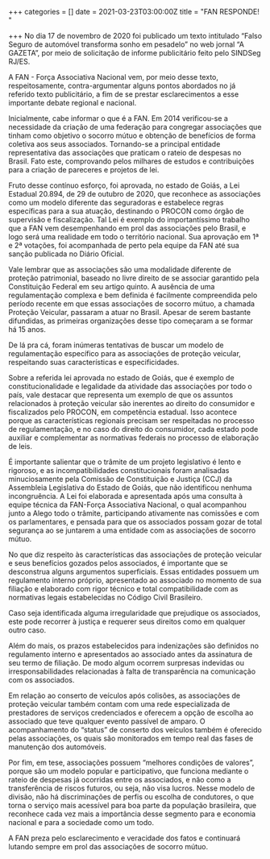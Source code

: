 +++
categories = []
date = 2021-03-23T03:00:00Z
title = "FAN RESPONDE! "

+++
No dia 17 de novembro de 2020 foi publicado um texto intitulado “Falso Seguro de automóvel transforma sonho em pesadelo” no web jornal “A GAZETA”, por meio de solicitação de informe publicitário feito pelo SINDSeg RJ/ES.

A FAN - Força Associativa Nacional vem, por meio desse texto, respeitosamente, contra-argumentar alguns pontos abordados no já referido texto publicitário, a fim de se prestar esclarecimentos a esse importante debate regional e nacional.

Inicialmente, cabe informar o que é a FAN. Em 2014 verificou-se a necessidade da criação de uma federação para congregar associações que tinham como objetivo o socorro mútuo e obtenção de benefícios de forma coletiva aos seus associados. Tornando-se a principal entidade representativa das associações que praticam o rateio de despesas no Brasil. Fato este, comprovando pelos milhares de estudos e contribuições para a criação de pareceres e projetos de lei.

Fruto desse contínuo esforço, foi aprovada, no estado de Goiás, a Lei Estadual 20.894, de 29 de outubro de 2020, que reconhece as associações como um modelo diferente das seguradoras e estabelece regras específicas para a sua atuação, destinando o PROCON como órgão de supervisão e fiscalização. Tal Lei é exemplo do importantíssimo trabalho que a FAN vem desempenhando em prol das associações pelo Brasil, e logo será uma realidade em todo o território nacional. Sua aprovação em 1ª e 2ª votações, foi acompanhada de perto pela equipe da FAN até sua sanção publicada no Diário Oficial.

Vale lembrar que as associações são uma modalidade diferente de proteção patrimonial, baseado no livre direito de se associar garantido pela Constituição Federal em seu artigo quinto. A ausência de uma regulamentação complexa e bem definida é facilmente compreendida pelo período recente em que essas associações de socorro mútuo, a chamada Proteção Veicular, passaram a atuar no Brasil. Apesar de serem bastante difundidas, as primeiras organizações desse tipo começaram a se formar há 15 anos.

De lá pra cá, foram inúmeras tentativas de buscar um modelo de regulamentação específico para as associações de proteção veicular, respeitando suas características e especificidades.

Sobre a referida lei aprovada no estado de Goiás, que é exemplo de constitucionalidade e legalidade da atividade das associações por todo o país,  vale destacar que representa um exemplo de que os assuntos relacionados à proteção veicular são inerentes ao direito do consumidor e fiscalizados pelo PROCON, em competência estadual. Isso acontece porque as características regionais precisam ser respeitadas no processo de regulamentação, e no caso do direito do consumidor, cada estado pode auxiliar e complementar as normativas federais no processo de elaboração de leis.

É importante salientar que o trâmite de um projeto legislativo é lento e rigoroso, e as incompatibilidades constitucionais foram analisadas minuciosamente pela Comissão de Constituição e Justiça (CCJ) da Assembleia Legislativa do Estado de Goiás, que não identificou nenhuma incongruência. A Lei foi elaborada e apresentada após uma consulta à equipe técnica da FAN-Força Associativa Nacional, o qual acompanhou junto a Alego todo o trâmite, participando ativamente nas comissões e com os parlamentares, e pensada para que os associados possam gozar de total segurança ao se juntarem a uma entidade com as associações de socorro mútuo.

No que diz respeito às características das associações de proteção veicular e seus benefícios gozados pelos associados, é importante que se desconstrua alguns argumentos superficiais. Essas entidades possuem um regulamento interno próprio, apresentado ao associado no momento de sua filiação e elaborado com rigor técnico e total compatibilidade com as normativas legais estabelecidas no Código Civil Brasileiro.

Caso seja identificada alguma irregularidade que prejudique os associados, este pode recorrer à justiça e requerer seus direitos como em qualquer outro caso.

Além do mais, os prazos estabelecidos para indenizações são definidos no regulamento interno e apresentados ao associado antes da assinatura de seu termo de filiação. De modo algum ocorrem surpresas indevidas ou irresponsabilidades relacionadas à falta de transparência na comunicação com os associados.

Em relação ao conserto de veículos após colisões, as associações de proteção veicular também contam com uma rede especializada de prestadores de serviços credenciados e oferecem a opção de escolha ao associado que teve qualquer evento passível de amparo. O acompanhamento do “status” de conserto dos veículos também é oferecido pelas associações, os quais são monitorados em tempo real das fases de manutenção dos automóveis.

Por fim, em tese, associações possuem “melhores condições de valores”, porque são um modelo popular e participativo, que funciona mediante o rateio de despesas já ocorridas entre os associados, e não como a transferência de riscos futuros, ou seja, não visa lucros. Nesse modelo de divisão, não há discriminações de perfis ou escolha de condutores, o que torna o serviço mais acessível para boa parte da população brasileira, que reconhece cada vez mais a importância desse segmento para e economia nacional e para a sociedade como um todo.

A FAN preza pelo esclarecimento e veracidade dos fatos e continuará lutando sempre em prol das associações de socorro mútuo.